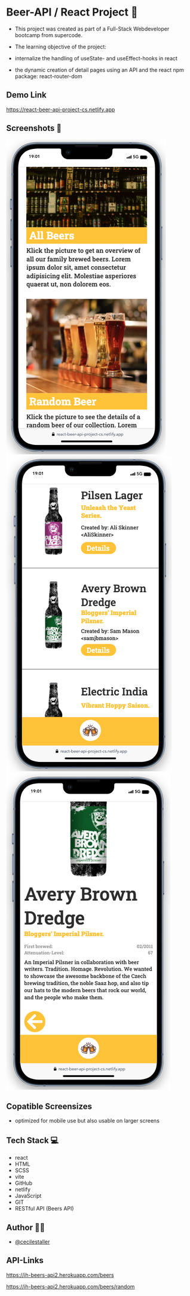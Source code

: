 # Beer-API / React Project 🍻

- This project was created as part of a Full-Stack Webdeveloper bootcamp from supercode.

- The learning objective of the project:
- internalize the handling of useState- and useEffect-hooks in react
- the dynamic creation of detail pages using an API and the react npm package: react-router-dom

## Demo Link

https://react-beer-api-project-cs.netlify.app

## Screenshots 📸

![mobile version home](./public/img/home.png)
![mobile version overview](./public/img/overview.png)
![mobile version detail](./public/img/details.png)

## Copatible Screensizes

- optimized for mobile use but also usable on larger screens

## Tech Stack 💻

- react
- HTML
- SCSS
- vite
- GitHub
- netlify
- JavaScript
- GIT
- RESTful API (Beers API)

## Author 🤵‍♀️

- [@cecilestaller](https://github.com/cecilestaller)

## API-Links

https://ih-beers-api2.herokuapp.com/beers

https://ih-beers-api2.herokuapp.com/beers/random
